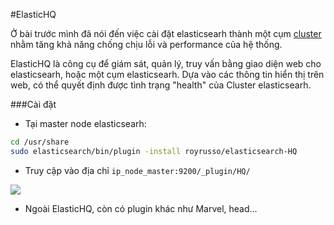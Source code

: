 #ElasticHQ

Ở bài trước mình đã nói đến việc cài đặt elasticsearh thành một cụm [cluster](https://github.com/huytm/ELK---STACK/blob/master/Elasticsearch_cluster.md) nhằm tăng khả năng chống chịu lỗi và performance của hệ thống.

ElasticHQ là công cụ để giám sát, quản lý, truy vấn  bằng giao diện web cho elasticsearh, hoặc một cụm elasticsearh. Dựa vào các thông tin hiển thị trên web, có thể quyết định được tình trạng "health" của Cluster elasticsearh.

###Cài đặt

- Tại master node elasticsearh:


```sh
cd /usr/share
sudo elasticsearch/bin/plugin -install royrusso/elasticsearch-HQ
```

- Truy cập vào địa chỉ `ip_node_master:9200/_plugin/HQ/`

<img src="http://i.imgur.com/fmJAQoF.png">


- Ngoài ElasticHQ, còn có plugin khác như Marvel, head...

